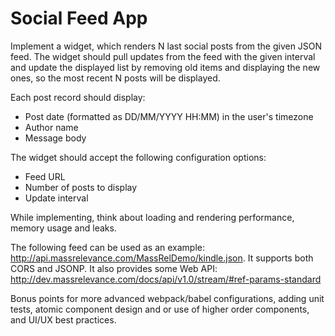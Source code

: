 # Social Feed App

Implement a widget, which renders N last social posts from the given JSON feed. The widget should pull updates from the feed with the given interval and update the displayed list by removing old items and displaying the new ones, so the most recent N posts will be displayed.

Each post record should display:
- Post date (formatted as DD/MM/YYYY HH:MM) in the user's timezone
- Author name
- Message body

The widget should accept the following configuration options:
- Feed URL
- Number of posts to display
- Update interval

While implementing, think about loading and rendering performance, memory usage and leaks.

The following feed can be used as an example: http://api.massrelevance.com/MassRelDemo/kindle.json. It supports both CORS and JSONP. It also provides some Web API: http://dev.massrelevance.com/docs/api/v1.0/stream/#ref-params-standard

Bonus points for more advanced webpack/babel configurations, adding unit tests, atomic component design and or use of higher order components, and UI/UX best practices.
